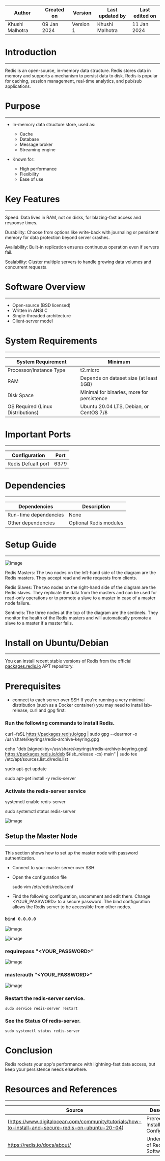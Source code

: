 

|   Author        |  Created on   |  Version   | Last updated by  | Last edited on |
| --------------- | --------------| -----------|----------------- | -------------- |
| Khushi Malhotra |  09 Jan 2024  |  Version 1 | Khushi Malhotra  | 11 Jan 2024    |


# Introduction
-----------------------------------------------------------------------------------------------------------------------------------------------------------
Redis is an open-source, in-memory data structure. Redis stores data in memory and supports a mechanism to persist data to disk. Redis is popular for caching, session management, real-time analytics, and pub/sub applications.

# Purpose
---------------------------------------------------------------------------------------------------------------------------------------------------------
   
- In-memory data structure store, used as:
	- Cache
	- Database
	- Message broker
	- Streaming engine

- Known for:
	- High performance
	- Flexibility
	- Ease of use 
 

# Key Features
---------------------------------------------------------------------------------------------------------------------------------------------------------

Speed: Data lives in RAM, not on disks, for blazing-fast access and response times.

Durability: Choose from options like write-back with journaling or persistent memory for data protection beyond server crashes.

Availability: Built-in replication ensures continuous operation even if servers fail.

Scalability: Cluster multiple servers to handle growing data volumes and concurrent requests.

# Software Overview
---------------------------------------------------------------------------------------------------------------------------------------------------------
- Open-source (BSD licensed)
- Written in ANSI C
- Single-threaded architecture
- Client-server model

# System Requirements
---------------------------------------------------------------------------------------------------------------------------------------------------------
|   System Requirement              |             Minimum                        |
|-----------------------------------|--------------------------------------------|
| Processor/Instance Type           |             t2.micro                       | 
| RAM                               | Depends on dataset size (at least 1GB)     |
| Disk Space                        | Minimal for binaries, more for persistence |            
| OS Required (Linux Distributions) | Ubuntu 20.04 LTS, Debian, or CentOS 7/8    |

# Important Ports
---------------------------------------------------------------------------------------------------------------------------------------------------------

| Configuration       | Port  | 
| ------------------- |-------|
| Redis Defualt port  | 6379  |

                                                                   
# Dependencies
---------------------------------------------------------------------------------------------------------------------------------------------------------

| Dependencies           | Description            | 
| ---------------------- |------------------------|           
| Run-time dependencies  | None                   |
| Other dependencies     | Optional Redis modules |


# Setup Guide
---------------------------------------------------------------------------------------------------------------------------------------------------------
![image](https://github.com/avengers-p7/Documentation/assets/156056460/1f731c1d-e0d3-4f91-aa93-3f9ac6b8830e)

Redis Masters: The two nodes on the left-hand side of the diagram are the Redis masters. They accept read and write requests from clients.

Redis Slaves: The two nodes on the right-hand side of the diagram are the Redis slaves. They replicate the data from the masters and can be used for read-only operations or to promote a slave to a master in case of a master node failure.

Sentinels: The three nodes at the top of the diagram are the sentinels. They monitor the health of the Redis masters and will automatically promote a slave to a master if a master fails.

# Install on Ubuntu/Debian
---------------------------------------------------------------------------------------------------------------------------------------------------------
You can install recent stable versions of Redis from the official [packages.redis.io](http://packages.redis.io/) APT repository.

# Prerequisites
- connect to each server over SSH
If you're running a very minimal distribution (such as a Docker container) you may need to install lsb-release, curl and gpg first:

### Run the following commands to install Redis.

   curl -fsSL https://packages.redis.io/gpg | sudo gpg --dearmor -o /usr/share/keyrings/redis-archive-keyring.gpg 
	
   echo "deb [signed-by=/usr/share/keyrings/redis-archive-keyring.gpg] https://packages.redis.io/deb $(lsb_release -cs) main" | sudo tee /etc/apt/sources.list.d/redis.list
	
   sudo apt-get update
		
   sudo apt-get install -y redis-server

### Activate the redis-server service 

   systemctl enable redis-server

   sudo systemctl status redis-server

![image](https://github.com/avengers-p7/Documentation/assets/156056460/ca800e51-7c97-4031-aaa6-63db6be54ac0)


## Setup the Master Node
---------------------------------------------------------------------------------------------------------------------------------------------------------
This section shows how to set up the master node with password authentication.
- Connect to your master server over SSH.
- Open the configuration file 
 
   sudo vim /etc/redis/redis.conf

- Find the following configuration, uncomment and edit them. Change <YOUR_PASSWORD> to a secure password. The bind configuration allows the Redis server 
  to be accessible from other nodes.

### `bind 0.0.0.0`
  
![image](https://github.com/avengers-p7/Documentation/assets/156056460/634272e5-3749-428f-bbdc-ca08d399c068)

![image](https://github.com/avengers-p7/Documentation/assets/156056460/4ac687ea-1129-4cc1-a898-85263403d50b)

### requirepass "<YOUR_PASSWORD>"

![image](https://github.com/avengers-p7/Documentation/assets/156056460/0dd56ffd-0da1-4ee5-b93a-402da305ef98)

###  masterauth "<YOUR_PASSWORD>"

![image](https://github.com/avengers-p7/Documentation/assets/156056460/18136e0e-447b-45bb-ba27-702e3878637c)


### Restart the redis-server service.

    sudo service redis-server restart
    
### See the Status Of redis-server.

    sudo systemctl status redis-server
  

# Conclusion

Redis rockets your app's performance with lightning-fast data access, but keep your persistence needs elsewhere.

# Resources and References
---------------------------------------------------------------------------------------------------------------------------------------------------------
|  Source                  |                Description | 
| ------------------------ |----------------------------|
|(https://www.digitalocean.com/community/tutorials/how-to-install-and-secure-redis-on-ubuntu-20-04) | Prerequisites, Installation & Configuration |
|https://redis.io/docs/about/           | Understanding of Redis Software  |



